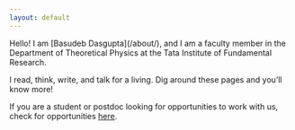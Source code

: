 ```yaml
---
layout: default
---
```


<div class="lead pretty-links">
  Hello! I am [Basudeb Dasgupta](/about/), and I am a faculty member in the Department of Theoretical Physics at the Tata Institute of Fundamental Research.
  
  I read, think, write, and talk for a living. Dig around these pages and you’ll know more!
  
  If you are a student or postdoc looking for opportunities to work with us, check for opportunities [here](/opportunities/).
  
</div>
